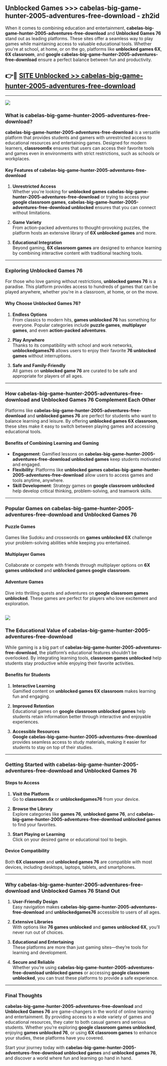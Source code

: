 ## Unblocked Games >>> cabelas-big-game-hunter-2005-adventures-free-download - zh2id 

When it comes to combining education and entertainment, **cabelas-big-game-hunter-2005-adventures-free-download** and **Unblocked Games 76** stand out as leading platforms. These sites offer a seamless way to play games while maintaining access to valuable educational tools. Whether you're at school, at home, or on the go, platforms like **unblocked games 6X**, **6X classroom**, and **google cabelas-big-game-hunter-2005-adventures-free-download** ensure a perfect balance between fun and productivity.
## 👉🔴 [SITE Unblocked >> cabelas-big-game-hunter-2005-adventures-free-download](http://premium.freeplayer.one?title=cabelas-big-game-hunter-2005-adventures-free-download&ref=22JU)
---
<a href="http://premium.freeplayer.one?title=cabelas-big-game-hunter-2005-adventures-free-download&ref=22JU/"><img src="https://github.com/user-attachments/assets/438f12ca-57a4-47a3-8ead-c64da593a1e5"/></a>
### What is cabelas-big-game-hunter-2005-adventures-free-download?  

**cabelas-big-game-hunter-2005-adventures-free-download** is a versatile platform that provides students and gamers with unrestricted access to educational resources and entertaining games. Designed for modern learners, **classroom6x** ensures that users can access their favorite tools and games even in environments with strict restrictions, such as schools or workplaces.  

#### Key Features of cabelas-big-game-hunter-2005-adventures-free-download  

1. **Unrestricted Access**  
   Whether you're looking for **unblocked games cabelas-big-game-hunter-2005-adventures-free-download** or trying to access your **google classroom games**, **cabelas-big-game-hunter-2005-adventures-free-download unblocked** ensures that you can connect without limitations.  

2. **Game Variety**  
   From action-packed adventures to thought-provoking puzzles, the platform hosts an extensive library of **6X unblocked games** and more.  

3. **Educational Integration**  
   Beyond gaming, **6X classroom games** are designed to enhance learning by combining interactive content with traditional teaching tools.  



---

### Exploring Unblocked Games 76  

For those who love gaming without restrictions, **unblocked games 76** is a paradise. This platform provides access to hundreds of games that can be played anywhere, whether you're in a classroom, at home, or on the move.  

#### Why Choose Unblocked Games 76?  

1. **Endless Options**  
   From classics to modern hits, **games unblocked 76** has something for everyone. Popular categories include **puzzle games**, **multiplayer games**, and even **action-packed adventures**.  

2. **Play Anywhere**  
   Thanks to its compatibility with school and work networks, **unblockedgames76** allows users to enjoy their favorite **76 unblocked games** without interruptions.  

3. **Safe and Family-Friendly**  
   All games on **unblocked game 76** are curated to be safe and appropriate for players of all ages.  

---

### How cabelas-big-game-hunter-2005-adventures-free-download and Unblocked Games 76 Complement Each Other  

Platforms like **cabelas-big-game-hunter-2005-adventures-free-download** and **unblocked games 76** are perfect for students who want to balance learning and leisure. By offering **unblocked games 6X classroom**, these sites make it easy to switch between playing games and accessing educational tools.  

#### Benefits of Combining Learning and Gaming  

- **Engagement**: Gamified lessons on **cabelas-big-game-hunter-2005-adventures-free-download unblocked games** keep students motivated and engaged.  
- **Flexibility**: Platforms like **unblocked games cabelas-big-game-hunter-2005-adventures-free-download** allow users to access games and tools anytime, anywhere.  
- **Skill Development**: Strategy games on **google classroom unblocked** help develop critical thinking, problem-solving, and teamwork skills.  

---

### Popular Games on cabelas-big-game-hunter-2005-adventures-free-download and Unblocked Games 76  

#### Puzzle Games  

Games like Sudoku and crosswords on **games unblocked 6X** challenge your problem-solving abilities while keeping you entertained.  

#### Multiplayer Games  

Collaborate or compete with friends through multiplayer options on **6X games unblocked** and **unblocked games google classroom**.  

#### Adventure Games  

Dive into thrilling quests and adventures on **google classroom games unblocked**. These games are perfect for players who love excitement and exploration.  

<a href="http://download.freeplayer.one?title=cabelas-big-game-hunter-2005-adventures-free-download&ref=23D/"><img src="https://github.com/user-attachments/assets/fe0c3e91-c8e1-489c-acf0-e2f614c12fb8"/></a>
---

### The Educational Value of cabelas-big-game-hunter-2005-adventures-free-download  

While gaming is a big part of **cabelas-big-game-hunter-2005-adventures-free-download**, the platform’s educational features shouldn’t be overlooked. By integrating learning tools, **classroom games unblocked** help students stay productive while enjoying their favorite activities.  

#### Benefits for Students  

1. **Interactive Learning**  
   Gamified content on **unblocked games 6X classroom** makes learning fun and engaging.  

2. **Improved Retention**  
   Educational games on **google classroom unblocked games** help students retain information better through interactive and enjoyable experiences.  

3. **Accessible Resources**  
   **Google cabelas-big-game-hunter-2005-adventures-free-download** provides seamless access to study materials, making it easier for students to stay on top of their studies.  

---

### Getting Started with cabelas-big-game-hunter-2005-adventures-free-download and Unblocked Games 76  

#### Steps to Access  

1. **Visit the Platform**  
   Go to **classroom.6x** or **unblockedgames76** from your device.  

2. **Browse the Library**  
   Explore categories like **games 76**, **unblocked game 76**, and **cabelas-big-game-hunter-2005-adventures-free-download unblocked games** to find your favorites.  

3. **Start Playing or Learning**  
   Click on your desired game or educational tool to begin.  

#### Device Compatibility  

Both **6X classroom** and **unblocked games 76** are compatible with most devices, including desktops, laptops, tablets, and smartphones.  

---

### Why cabelas-big-game-hunter-2005-adventures-free-download and Unblocked Games 76 Stand Out  

1. **User-Friendly Design**  
   Easy navigation makes **cabelas-big-game-hunter-2005-adventures-free-download** and **unblockedgames76** accessible to users of all ages.  

2. **Extensive Libraries**  
   With options like **76 games unblocked** and **games unblocked 6X**, you’ll never run out of choices.  

3. **Educational and Entertaining**  
   These platforms are more than just gaming sites—they’re tools for learning and development.  

4. **Secure and Reliable**  
   Whether you’re using **cabelas-big-game-hunter-2005-adventures-free-download unblocked games** or accessing **google classroom unblocked**, you can trust these platforms to provide a safe experience.  

---

### Final Thoughts  

**cabelas-big-game-hunter-2005-adventures-free-download** and **Unblocked Games 76** are game-changers in the world of online learning and entertainment. By providing access to a wide variety of games and educational resources, they cater to both casual gamers and serious students. Whether you’re exploring **google classroom games unblocked**, enjoying **games unblocked 76**, or using **6X classroom games** to enhance your studies, these platforms have you covered.  

Start your journey today with **cabelas-big-game-hunter-2005-adventures-free-download unblocked games** and **unblocked games 76**, and discover a world where fun and learning go hand in hand.  